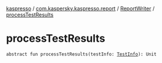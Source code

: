 [kaspresso](../../index.md) / [com.kaspersky.kaspresso.report](../index.md) / [ReportWriter](index.md) / [processTestResults](./process-test-results.md)

# processTestResults

`abstract fun processTestResults(testInfo: `[`TestInfo`](../../com.kaspersky.kaspresso.testcases.models.info/-test-info/index.md)`): Unit`
